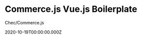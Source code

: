 ---
title: Commerce.js Vue.js Boilerplate
github: https://github.com/chec/commercejs-vuejs-boilerplate
author: Chec/Commerce.js
demo: https://shoppable-campaign-demo.netlify.app/
date: 2020-10-19T00:00:00.000Z
ssg:
  - Nuxtjs
cms:
  - Markdown
css:
  - SCSS
category:
  - Ecommerce
description: >-
  Commerce.js boilerplate built with Vue.js, for fast eCommerce development and
  design.
draft: true
publish_date: '2020-07-10T16:25:24Z'
update_date: '2021-11-24T19:58:17Z'
github_star: 43
github_fork: 18
---